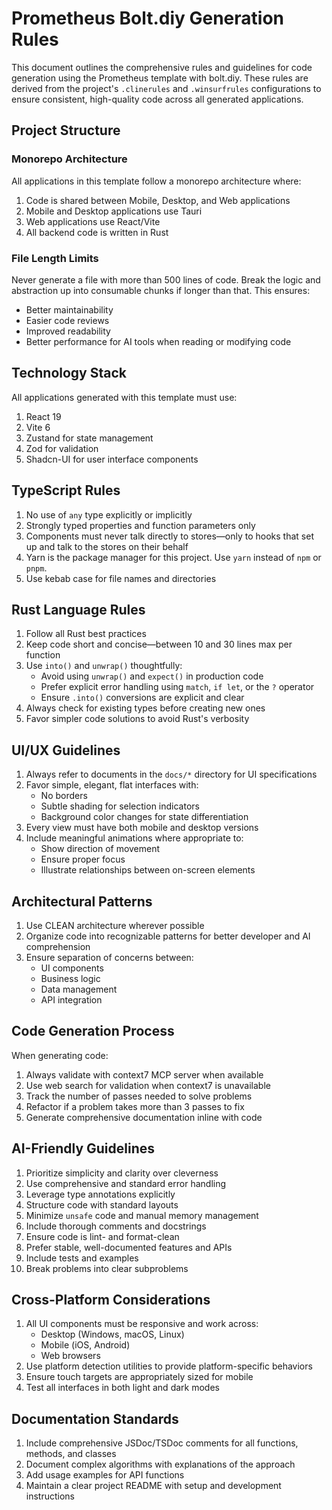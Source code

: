 # Prometheus Bolt.diy Generation Rules

This document outlines the comprehensive rules and guidelines for code generation using the Prometheus template with bolt.diy. These rules are derived from the project's `.clinerules` and `.winsurfrules` configurations to ensure consistent, high-quality code across all generated applications.

## Project Structure

### Monorepo Architecture

All applications in this template follow a monorepo architecture where:

1. Code is shared between Mobile, Desktop, and Web applications
2. Mobile and Desktop applications use Tauri
3. Web applications use React/Vite
4. All backend code is written in Rust

### File Length Limits

Never generate a file with more than 500 lines of code. Break the logic and abstraction up into consumable chunks if longer than that. This ensures:

- Better maintainability
- Easier code reviews
- Improved readability
- Better performance for AI tools when reading or modifying code

## Technology Stack

All applications generated with this template must use:

1. React 19
2. Vite 6
3. Zustand for state management
4. Zod for validation
5. Shadcn-UI for user interface components

## TypeScript Rules

1. No use of `any` type explicitly or implicitly
2. Strongly typed properties and function parameters only
3. Components must never talk directly to stores—only to hooks that set up and talk to the stores on their behalf
4. Yarn is the package manager for this project. Use `yarn` instead of `npm` or `pnpm`.
5. Use kebab case for file names and directories

## Rust Language Rules

1. Follow all Rust best practices
2. Keep code short and concise—between 10 and 30 lines max per function
3. Use `into()` and `unwrap()` thoughtfully:
   - Avoid using `unwrap()` and `expect()` in production code
   - Prefer explicit error handling using `match`, `if let`, or the `?` operator
   - Ensure `.into()` conversions are explicit and clear
4. Always check for existing types before creating new ones
5. Favor simpler code solutions to avoid Rust's verbosity

## UI/UX Guidelines

1. Always refer to documents in the `docs/*` directory for UI specifications
2. Favor simple, elegant, flat interfaces with:
   - No borders
   - Subtle shading for selection indicators
   - Background color changes for state differentiation
3. Every view must have both mobile and desktop versions
4. Include meaningful animations where appropriate to:
   - Show direction of movement
   - Ensure proper focus
   - Illustrate relationships between on-screen elements

## Architectural Patterns

1. Use CLEAN architecture wherever possible
2. Organize code into recognizable patterns for better developer and AI comprehension
3. Ensure separation of concerns between:
   - UI components
   - Business logic
   - Data management
   - API integration

## Code Generation Process

When generating code:

1. Always validate with context7 MCP server when available
2. Use web search for validation when context7 is unavailable
3. Track the number of passes needed to solve problems
4. Refactor if a problem takes more than 3 passes to fix
5. Generate comprehensive documentation inline with code

## AI-Friendly Guidelines

1. Prioritize simplicity and clarity over cleverness
2. Use comprehensive and standard error handling
3. Leverage type annotations explicitly
4. Structure code with standard layouts
5. Minimize `unsafe` code and manual memory management
6. Include thorough comments and docstrings
7. Ensure code is lint- and format-clean
8. Prefer stable, well-documented features and APIs
9. Include tests and examples
10. Break problems into clear subproblems

## Cross-Platform Considerations

1. All UI components must be responsive and work across:
   - Desktop (Windows, macOS, Linux)
   - Mobile (iOS, Android)
   - Web browsers
2. Use platform detection utilities to provide platform-specific behaviors
3. Ensure touch targets are appropriately sized for mobile
4. Test all interfaces in both light and dark modes

## Documentation Standards

1. Include comprehensive JSDoc/TSDoc comments for all functions, methods, and classes
2. Document complex algorithms with explanations of the approach
3. Add usage examples for API functions
4. Maintain a clear project README with setup and development instructions
